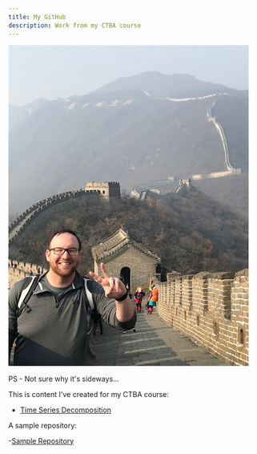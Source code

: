 ```yaml
---
title: My GitHub
description: Work from my CTBA course
---
```


![Picture of me atop the Great Wall during my EMBA trip to China!!!](/pics/China_Pic.jpg)

PS - Not sure why it's sideways...

This is content I've created for my CTBA course:

- [Time Series Decomposition](/timeseries/index.md)

A sample repository:

-[Sample Repository](https://github.com/sshields07/fluffy-octo-sniffle)
